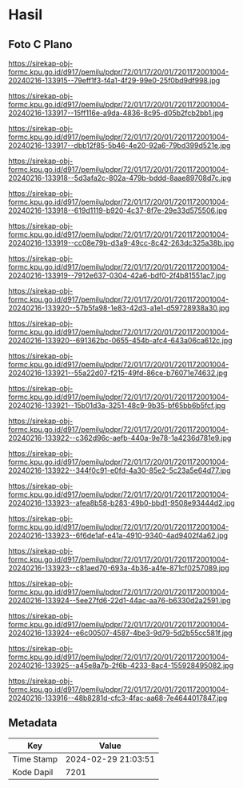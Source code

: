 # Hasil

## Foto C Plano

https://sirekap-obj-formc.kpu.go.id/d917/pemilu/pdpr/72/01/17/20/01/7201172001004-20240216-133915--79eff1f3-f4a1-4f29-99e0-25f0bd9df998.jpg

https://sirekap-obj-formc.kpu.go.id/d917/pemilu/pdpr/72/01/17/20/01/7201172001004-20240216-133917--15ff116e-a9da-4836-8c95-d05b2fcb2bb1.jpg

https://sirekap-obj-formc.kpu.go.id/d917/pemilu/pdpr/72/01/17/20/01/7201172001004-20240216-133917--dbb12f85-5b46-4e20-92a6-79bd399d521e.jpg

https://sirekap-obj-formc.kpu.go.id/d917/pemilu/pdpr/72/01/17/20/01/7201172001004-20240216-133918--5d3afa2c-802a-479b-bddd-8aae89708d7c.jpg

https://sirekap-obj-formc.kpu.go.id/d917/pemilu/pdpr/72/01/17/20/01/7201172001004-20240216-133918--619d1119-b920-4c37-8f7e-29e33d575506.jpg

https://sirekap-obj-formc.kpu.go.id/d917/pemilu/pdpr/72/01/17/20/01/7201172001004-20240216-133919--cc08e79b-d3a9-49cc-8c42-263dc325a38b.jpg

https://sirekap-obj-formc.kpu.go.id/d917/pemilu/pdpr/72/01/17/20/01/7201172001004-20240216-133919--7912e637-0304-42a6-bdf0-2f4b81551ac7.jpg

https://sirekap-obj-formc.kpu.go.id/d917/pemilu/pdpr/72/01/17/20/01/7201172001004-20240216-133920--57b5fa98-1e83-42d3-a1e1-d59728938a30.jpg

https://sirekap-obj-formc.kpu.go.id/d917/pemilu/pdpr/72/01/17/20/01/7201172001004-20240216-133920--691362bc-0655-454b-afc4-643a06ca612c.jpg

https://sirekap-obj-formc.kpu.go.id/d917/pemilu/pdpr/72/01/17/20/01/7201172001004-20240216-133921--55a22d07-f215-49fd-86ce-b76071e74632.jpg

https://sirekap-obj-formc.kpu.go.id/d917/pemilu/pdpr/72/01/17/20/01/7201172001004-20240216-133921--15b01d3a-3251-48c9-9b35-bf65bb6b5fcf.jpg

https://sirekap-obj-formc.kpu.go.id/d917/pemilu/pdpr/72/01/17/20/01/7201172001004-20240216-133922--c362d96c-aefb-440a-9e78-1a4236d781e9.jpg

https://sirekap-obj-formc.kpu.go.id/d917/pemilu/pdpr/72/01/17/20/01/7201172001004-20240216-133922--344f0c91-e0fd-4a30-85e2-5c23a5e64d77.jpg

https://sirekap-obj-formc.kpu.go.id/d917/pemilu/pdpr/72/01/17/20/01/7201172001004-20240216-133923--afea8b58-b283-49b0-bbd1-9508e93444d2.jpg

https://sirekap-obj-formc.kpu.go.id/d917/pemilu/pdpr/72/01/17/20/01/7201172001004-20240216-133923--6f6de1af-e41a-4910-9340-4ad9402f4a62.jpg

https://sirekap-obj-formc.kpu.go.id/d917/pemilu/pdpr/72/01/17/20/01/7201172001004-20240216-133923--c81aed70-693a-4b36-a4fe-871cf0257089.jpg

https://sirekap-obj-formc.kpu.go.id/d917/pemilu/pdpr/72/01/17/20/01/7201172001004-20240216-133924--5ee27fd6-22d1-44ac-aa76-b6330d2a2591.jpg

https://sirekap-obj-formc.kpu.go.id/d917/pemilu/pdpr/72/01/17/20/01/7201172001004-20240216-133924--e6c00507-4587-4be3-9d79-5d2b55cc581f.jpg

https://sirekap-obj-formc.kpu.go.id/d917/pemilu/pdpr/72/01/17/20/01/7201172001004-20240216-133925--a45e8a7b-2f6b-4233-8ac4-155928495082.jpg

https://sirekap-obj-formc.kpu.go.id/d917/pemilu/pdpr/72/01/17/20/01/7201172001004-20240216-133916--48b8281d-cfc3-4fac-aa68-7e4644017847.jpg


## Metadata

| Key        | Value               |
| ---------- | ------------------- |
| Time Stamp | 2024-02-29 21:03:51 |
| Kode Dapil | 7201                |



